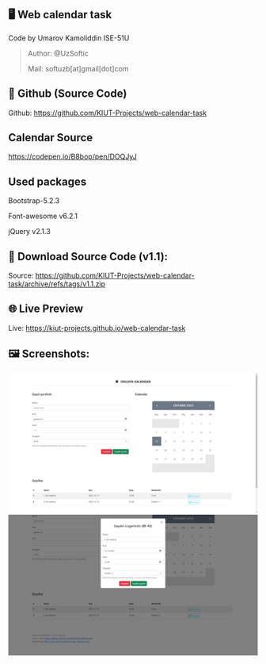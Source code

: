 ## 🖥 Web calendar task

Code by Umarov Kamoliddin ISE-51U

> Author: @UzSoftic
>
> Mail: softuzb[at]gmail[dot]com

## 🐙 Github (Source Code)
Github: https://github.com/KIUT-Projects/web-calendar-task

## Calendar Source
https://codepen.io/B8bop/pen/DOQJyJ

## Used packages
Bootstrap-5.2.3

Font-awesome v6.2.1

jQuery v2.1.3

## 📂 Download Source Code (v1.1):
Source: https://github.com/KIUT-Projects/web-calendar-task/archive/refs/tags/v1.1.zip

## 🌐 Live Preview
Live: https://kiut-projects.github.io/web-calendar-task

## 🖼 Screenshots:
![](.github/screenshot.png)
![](.github/screenshot-2.png)
